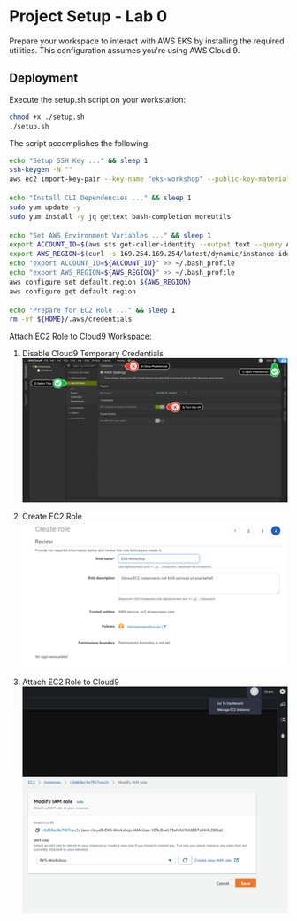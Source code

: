 # Project Setup - Lab 0

Prepare your workspace to interact with AWS EKS by installing the required utilities. This configuration assumes you're using AWS Cloud 9.

## Deployment

Execute the setup.sh script on your workstation:

```bash
chmod +x ./setup.sh
./setup.sh
```

The script accomplishes the following:

```bash
echo "Setup SSH Key ..." && sleep 1
ssh-keygen -N ""
aws ec2 import-key-pair --key-name "eks-workshop" --public-key-material file://~/.ssh/id_rsa.pub

echo "Install CLI Dependencies ..." && sleep 1
sudo yum update -y
sudo yum install -y jq gettext bash-completion moreutils

echo "Set AWS Environment Variables ..." && sleep 1
export ACCOUNT_ID=$(aws sts get-caller-identity --output text --query Account) 
export AWS_REGION=$(curl -s 169.254.169.254/latest/dynamic/instance-identity/document | jq -r '.region') 
echo "export ACCOUNT_ID=${ACCOUNT_ID}" >> ~/.bash_profile 
echo "export AWS_REGION=${AWS_REGION}" >> ~/.bash_profile 
aws configure set default.region ${AWS_REGION} 
aws configure get default.region

echo "Prepare for EC2 Role ..." && sleep 1
rm -vf ${HOME}/.aws/credentials
```

Attach EC2 Role to Cloud9 Workspace:

1. Disable Cloud9 Temporary Credentials ![role-1](./images/role-1.png)

2. Create EC2 Role ![role-2](./images/role-2.png)

3. Attach EC2 Role to Cloud9 ![role-3](./images/role-3.png)
![role-4](./images/role-4.png)